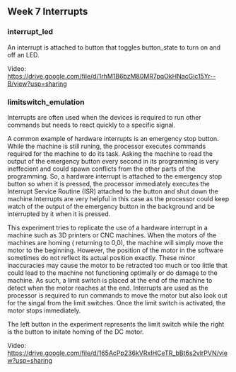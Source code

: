 ## Week 7 Interrupts

### interrupt_led
An interrupt is attached to button that toggles button_state to turn on and off an LED.

Video: https://drive.google.com/file/d/1rhM1B6bzM80MR7pqOkHNacGic15Yr--B/view?usp=sharing

### limitswitch_emulation
Interrupts are often used when the devices is required to run other commands but needs to 
react quickly to a specific signal. 

A common example of hardware interrupts is an emergency stop button. While the machine is 
still runing, the processor executes commands required for the machine to do its task. Asking
the machine to read the output of the emergency button every second in its programming is
very ineffecient and could spawn conflicts from the other parts of the programming. So, a
hardware interrupt is attached to the emergency stop button so when it is pressed, the 
processor immediately executes the Interrupt Service Routine (ISR) attached to the button
and shut down the machine.Interrupts are very helpful in this case as the processor could keep
watch of the output of the emergency button in the background and be interrupted by it when 
it is pressed.

This experiment tries to replicate the use of a hardware interrupt in a machine such as 
3D printers or CNC machines. When the motors of the machines are homing ( returning
to 0,0), the machine will simply move the motor to the beginning. However, the position of
the motor in the software sometimes do not reflect its actual position exactly. These minor
inaccuracies may cause the motor to be retracted too much or too little that could lead to
the machine not functioning optimally or do damage to the machine. As such, a limit switch
is placed at the end of the machine to detect when the motor reaches at the end. Interrupts
are used as the processor is required to run commands to move the motor but also look out
for the singal from the limit switches. Once the limit switch is activated, the motor stops
immediately.

The left button in the experiment represents the limit switch while the right is the button
to initate homing of the DC motor.

Video: https://drive.google.com/file/d/165AcPp236kVRxIHCeTR_bBt6s2vlrPVN/view?usp=sharing

